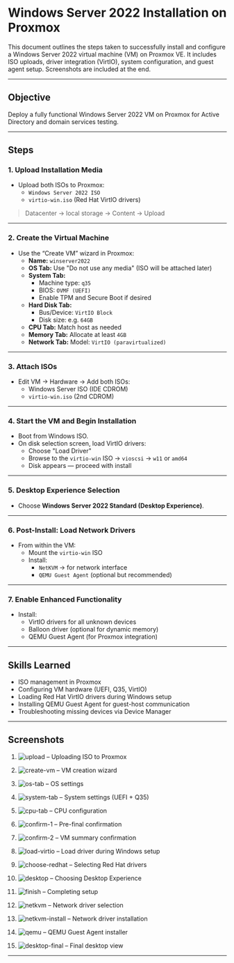 # Windows Server 2022 Installation on Proxmox

This document outlines the steps taken to successfully install and configure a Windows Server 2022 virtual machine (VM) on Proxmox VE. It includes ISO uploads, driver integration (VirtIO), system configuration, and guest agent setup. Screenshots are included at the end.

---

## Objective

Deploy a fully functional Windows Server 2022 VM on Proxmox for Active Directory and domain services testing.

---

## Steps

### 1. Upload Installation Media
- Upload both ISOs to Proxmox:
  - `Windows Server 2022 ISO`
  - `virtio-win.iso` (Red Hat VirtIO drivers)

> Datacenter → local storage → Content → Upload

---

### 2. Create the Virtual Machine
- Use the “Create VM” wizard in Proxmox:
  - **Name:** `winserver2022`
  - **OS Tab:** Use "Do not use any media" (ISO will be attached later)
  - **System Tab:**
    - Machine type: `q35`
    - BIOS: `OVMF (UEFI)`
    - Enable TPM and Secure Boot if desired
  - **Hard Disk Tab:**
    - Bus/Device: `VirtIO Block`
    - Disk size: e.g. `64GB`
  - **CPU Tab:** Match host as needed
  - **Memory Tab:** Allocate at least `4GB`
  - **Network Tab:** Model: `VirtIO (paravirtualized)`

---

### 3. Attach ISOs
- Edit VM → Hardware → Add both ISOs:
  - Windows Server ISO (IDE CDROM)
  - `virtio-win.iso` (2nd CDROM)

---

### 4. Start the VM and Begin Installation
- Boot from Windows ISO.
- On disk selection screen, load VirtIO drivers:
  - Choose "Load Driver"
  - Browse to the `virtio-win` ISO → `vioscsi` → `w11` or `amd64`
  - Disk appears — proceed with install

---

### 5. Desktop Experience Selection
- Choose **Windows Server 2022 Standard (Desktop Experience)**.

---

### 6. Post-Install: Load Network Drivers
- From within the VM:
  - Mount the `virtio-win` ISO
  - Install:
    - `NetKVM` → for network interface
    - `QEMU Guest Agent` (optional but recommended)

---

### 7. Enable Enhanced Functionality
- Install:
  - VirtIO drivers for all unknown devices
  - Balloon driver (optional for dynamic memory)
  - QEMU Guest Agent (for Proxmox integration)

---

## Skills Learned

- ISO management in Proxmox
- Configuring VM hardware (UEFI, Q35, VirtIO)
- Loading Red Hat VirtIO drivers during Windows setup
- Installing QEMU Guest Agent for guest-host communication
- Troubleshooting missing devices via Device Manager

---


## Screenshots

1. ![upload](images/upload-iso-to-proxmox.png) – Uploading ISO to Proxmox  

2. ![create-vm](images/Create-VM.png) – VM creation wizard  

3. ![os-tab](images/os-tab.png) – OS settings  

4. ![system-tab](images/system-tab.png) – System settings (UEFI + Q35)  

5. ![cpu-tab](images/cpu-tab.png) – CPU configuration  

6. ![confirm-1](images/confirm-settings.png) – Pre-final confirmation  

7. ![confirm-2](images/confirm-settings2.png) – VM summary confirmation  

8. ![load-virtio](images/load-virtIO-drivers.png) – Load driver during Windows setup  

9. ![choose-redhat](images/load-virtIO-drivers-choose-redhat.png) – Selecting Red Hat drivers  

10. ![desktop](images/desktop-experience.png) – Choosing Desktop Experience  

11. ![finish](images/finish-setup.png) – Completing setup  

12. ![netkvm](images/netkvm.png) – Network driver selection  

13. ![netkvm-install](images/netkvm-install.png) – Network driver installation  

14. ![qemu](images/install-qemu-agent.png) – QEMU Guest Agent installer  

15. ![desktop-final](images/winserver2022.png) – Final desktop view


---
